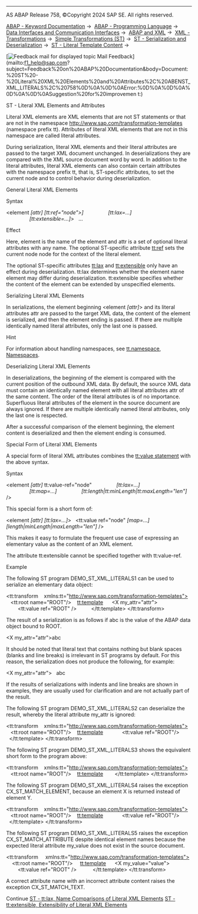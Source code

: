   

* * *

AS ABAP Release 758, ©Copyright 2024 SAP SE. All rights reserved.

[ABAP - Keyword Documentation](https://help.sap.com/doc/abapdocu_latest_index_htm/latest/en-US/abenabap.htm) →  [ABAP - Programming Language](https://help.sap.com/doc/abapdocu_latest_index_htm/latest/en-US/abenabap_reference.htm) →  [Data Interfaces and Communication Interfaces](https://help.sap.com/doc/abapdocu_latest_index_htm/latest/en-US/abenabap_data_communication.htm) →  [ABAP and XML](https://help.sap.com/doc/abapdocu_latest_index_htm/latest/en-US/abenabap_xml.htm) →  [XML - Transformations](https://help.sap.com/doc/abapdocu_latest_index_htm/latest/en-US/abenabap_xml_trafos.htm) →  [Simple Transformations (ST)](https://help.sap.com/doc/abapdocu_latest_index_htm/latest/en-US/abenabap_st.htm) →  [ST - Serialization and Deserialization](https://help.sap.com/doc/abapdocu_latest_index_htm/latest/en-US/abenst_serial_deserial.htm) →  [ST - Literal Template Content](https://help.sap.com/doc/abapdocu_latest_index_htm/latest/en-US/abenst_literals.htm) → 

 [![](Mail.gif?object=Mail.gif "Feedback mail for displayed topic") Mail Feedback](mailto:f1_help@sap.com?subject=Feedback%20on%20ABAP%20Documentation&body=Document:%20ST%20-%20Literal%20XML%20Elements%20and%20Attributes%2C%20ABENST_XML_LITERALS%2C%20758%0D%0A%0D%0AError:%0D%0A%0D%0A%0D%0A%0D%0ASuggestion%20for%20improvemen
t:)

ST - Literal XML Elements and Attributes

Literal XML elements are XML elements that are not ST statements or that are not in the namespace http://www.sap.com/transformation-templates (namespace prefix tt). Attributes of literal XML elements that are not in this namespace are called literal attributes.

During serialization, literal XML elements and their literal attributes are passed to the target XML document unchanged. In deserializations they are compared with the XML source document word by word. In addition to the literal attributes, literal XML elements can also contain certain attributes with the namespace prefix tt, that is, ST-specific attributes, to set the current node and to control behavior during deserialization.

General Literal XML Elements   

Syntax

<element *\[*attr*\]* *\[*tt:ref="node">*\]*
                *\[*tt:lax=...*\]*
                *\[*tt:extensible=...*\]*\>
  ...
</element>

Effect

Here, element is the name of the element and attr is a set of optional literal attributes with any name. The optional ST-specific attribute [tt:ref](https://help.sap.com/doc/abapdocu_latest_index_htm/latest/en-US/abenst_tt_ref.htm) sets the current node node for the context of the literal element.

The optional ST-specific attributes [tt:lax](https://help.sap.com/doc/abapdocu_latest_index_htm/latest/en-US/abenst_tt_lax.htm) and [tt:extensible](https://help.sap.com/doc/abapdocu_latest_index_htm/latest/en-US/abenst_tt_extensible.htm) only have an effect during deserialization. tt:lax determines whether the element name element may differ during deserialization. tt:extensible specifies whether the content of the element can be extended by unspecified elements.

Serializing Literal XML Elements   

In serializations, the element beginning <element *\[*attr*\]*\> and its literal attributes attr are passed to the target XML data, the content of the element is serialized, and then the element ending </element> is passed. If there are multiple identically named literal attributes, only the last one is passed.

Hint

For information about handling namespaces, see [tt.namespace, Namespaces](https://help.sap.com/doc/abapdocu_latest_index_htm/latest/en-US/abenst_tt_namespace.htm).

Deserializing Literal XML Elements   

In deserializations, the beginning of the element is compared with the current position of the outbound XML data. By default, the source XML data must contain an identically named element with all literal attributes attr of the same content. The order of the literal attributes is of no importance. Superfluous literal attributes of the element in the source document are always ignored. If there are multiple identically named literal attributes, only the last one is respected.

After a successful comparison of the element beginning, the element content is deserialized and then the element ending is consumed.

Special Form of Literal XML Elements   

A special form of literal XML attributes combines the [tt:value statement](https://help.sap.com/doc/abapdocu_latest_index_htm/latest/en-US/abenst_tt_value_elementary.htm) with the above syntax.

Syntax

<element *\[*attr*\]* tt:value-ref="node"
                *\[*tt:lax=...*\]*
                *\[*tt:map=...*\]*
                *\[*tt:length*|*tt:minLength*|*tt:maxLength="len"*\]* />

This special form is a short form of:

<element *\[*attr*\]* *\[*tt:lax=...*\]*\>
  <tt:value ref="node" *\[*map=...*\]*
                       *\[*length*|*minLength*|*maxLength="len"*\]* />
</element>

This makes it easy to formulate the frequent use case of expressing an elementary value as the content of an XML element.

The attribute tt:extensible cannot be specified together with tt:value-ref.

Example

The following ST program DEMO\_ST\_XML\_LITERALS1 can be used to serialize an elementary data object:

<?sap.transform simple?>
<tt:transform
   xmlns:tt="http://www.sap.com/transformation-templates">
   <tt:root name="ROOT"/>
   <tt:template>
     <X my\_attr="attr">
        <tt:value ref="ROOT" />
      </X>
  </tt:template>
</tt:transform>

The result of a serialization is as follows if abc is the value of the ABAP data object bound to ROOT.

<X my\_attr="attr">abc</X>

It should be noted that literal text that contains nothing but blank spaces (blanks and line breaks) is irrelevant in ST programs by default. For this reason, the serialization does not produce the following, for example:

<X my\_attr="attr">
  abc
</X>

If the results of serializations with indents and line breaks are shown in examples, they are usually used for clarification and are not actually part of the result.

The following ST program DEMO\_ST\_XML\_LITERALS2 can deserialize the result, whereby the literal attribute my\_attr is ignored:

<?sap.transform simple?>
<tt:transform
   xmlns:tt="http://www.sap.com/transformation-templates">
   <tt:root name="ROOT"/>
   <tt:template>
    <X>
       <tt:value ref="ROOT"/>
     </X>
  </tt:template>
</tt:transform>

The following ST program DEMO\_ST\_XML\_LITERALS3 shows the equivalent short form to the program above:

<?sap.transform simple?>
<tt:transform
   xmlns:tt="http://www.sap.com/transformation-templates">
   <tt:root name="ROOT"/>
   <tt:template>
    <X tt:value-ref="ROOT" />
  </tt:template>
</tt:transform>

The following ST program DEMO\_ST\_XML\_LITERALS4 raises the exception CX\_ST\_MATCH\_ELEMENT, because an element X is returned instead of element Y.

<?sap.transform simple?>
<tt:transform
   xmlns:tt="http://www.sap.com/transformation-templates">
   <tt:root name="ROOT"/>
   <tt:template>
    <Y>
       <tt:value ref="ROOT"/>
     </Y>
  </tt:template>
</tt:transform>

The following ST program DEMO\_ST\_XML\_LITERALS5 raises the exception CX\_ST\_MATCH\_ATTRIBUTE despite identical element names because the expected literal attribute my\_value does not exist in the source document.

<?sap.transform simple?>
<tt:transform
    xmlns:tt="http://www.sap.com/transformation-templates">
    <tt:root name="ROOT"/>
    <tt:template>
     <X my\_value="value">
        <tt:value ref="ROOT" />
      </X>
   </tt:template>
</tt:transform>

A correct attribute name with an incorrect attribute content raises the exception CX\_ST\_MATCH\_TEXT.

Continue
[ST - tt:lax, Name Comparisons of Literal XML Elements](https://help.sap.com/doc/abapdocu_latest_index_htm/latest/en-US/abenst_tt_lax.htm)
[ST - tt:extensible, Extensibility of Literal XML Elements](https://help.sap.com/doc/abapdocu_latest_index_htm/latest/en-US/abenst_tt_extensible.htm)